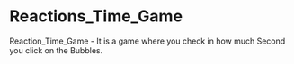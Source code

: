 # Reactions_Time_Game
Reaction_Time_Game - It is a game where you check in how much Second you click on the Bubbles.

